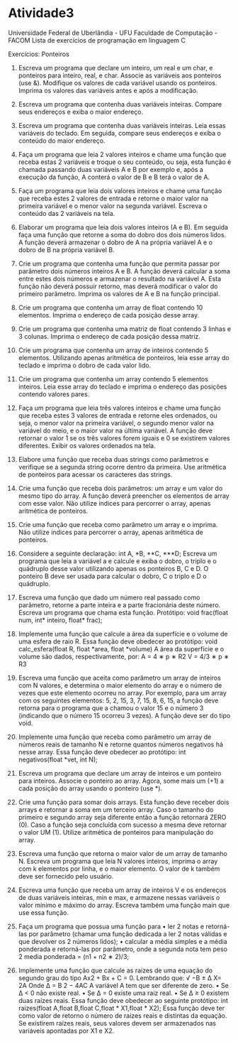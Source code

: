 # Atividade3 

Universidade Federal de Uberlândia - UFU
Faculdade de Computação - FACOM
Lista de exercı́cios de programação em linguagem C

Exercı́cios: Ponteiros
1. Escreva um programa que declare um inteiro, um real e um char, e ponteiros para inteiro, real, e char. Associe as variáveis aos ponteiros (use &). Modifique os valores de
cada variável usando os ponteiros. Imprima os valores das variáveis antes e após a
modificação.

2. Escreva um programa que contenha duas variáveis inteiras. Compare seus endereços e
exiba o maior endereço.

3. Escreva um programa que contenha duas variáveis inteiras. Leia essas variáveis do
teclado. Em seguida, compare seus endereços e exiba o conteúdo do maior endereço.

4. Faça um programa que leia 2 valores inteiros e chame uma função que receba estas
2 variáveis e troque o seu conteúdo, ou seja, esta função é chamada passando duas
variáveis A e B por exemplo e, após a execução da função, A conterá o valor de B e B
terá o valor de A.

5. Faça um programa que leia dois valores inteiros e chame uma função que receba estes
2 valores de entrada e retorne o maior valor na primeira variável e o menor valor na
segunda variável. Escreva o conteúdo das 2 variáveis na tela.

6. Elaborar um programa que leia dois valores inteiros (A e B). Em seguida faça uma função
que retorne a soma do dobro dos dois números lidos. A função deverá armazenar o dobro
de A na própria variável A e o dobro de B na própria variável B.

7. Crie um programa que contenha uma função que permita passar por parâmetro dois
números inteiros A e B. A função deverá calcular a soma entre estes dois números e
armazenar o resultado na variável A. Esta função não deverá possuir retorno, mas deverá
modificar o valor do primeiro parãmetro. Imprima os valores de A e B na função principal.

8. Crie um programa que contenha um array de float contendo 10 elementos. Imprima o
endereço de cada posição desse array.

9. Crie um programa que contenha uma matriz de float contendo 3 linhas e 3 colunas.
Imprima o endereço de cada posição dessa matriz.

10. Crie um programa que contenha um array de inteiros contendo 5 elementos. Utilizando
apenas aritmética de ponteiros, leia esse array do teclado e imprima o dobro de cada
valor lido.

11. Crie um programa que contenha um array contendo 5 elementos inteiros. Leia esse array
do teclado e imprima o endereço das posições contendo valores pares.

12. Faça um programa que leia três valores inteiros e chame uma função que receba estes 3
valores de entrada e retorne eles ordenados, ou seja, o menor valor na primeira variável,
o segundo menor valor na variável do meio, e o maior valor na última variável. A função
deve retornar o valor 1 se os três valores forem iguais e 0 se existirem valores diferentes.
Exibir os valores ordenados na tela.


13. Elabore uma função que receba duas strings como parâmetros e verifique se a segunda
string ocorre dentro da primeira. Use aritmética de ponteiros para acessar os caracteres
das strings.

14. Crie uma função que receba dois parâmetros: um array e um valor do mesmo tipo do
array. A função deverá preencher os elementos de array com esse valor. Não utilize
ı́ndices para percorrer o array, apenas aritmética de ponteiros.

15. Crie uma função que receba como parâmetro um array e o imprima. Não utilize ı́ndices
para percorrer o array, apenas aritmética de ponteiros.

16. Considere a seguinte declaração: int A, *B, **C, ***D; Escreva um programa que leia a
variável a e calcule e exiba o dobro, o triplo e o quádruplo desse valor utilizando apenas
os ponteiros B, C e D. O ponteiro B deve ser usada para calcular o dobro, C o triplo e D
o quádruplo.

17. Escreva uma função que dado um número real passado como parâmetro, retorne a parte
inteira e a parte fracionária deste número. Escreva um programa que chama esta função.
Protótipo:
void frac(float num, int* inteiro, float* frac);

18. Implemente uma função que calcule a área da superfı́cie e o volume de uma esfera de
raio R. Essa função deve obedecer ao protótipo:
void calc_esfera(float R, float *area, float *volume)
A área da superfı́cie e o volume são dados, respectivamente, por:
A = 4 ∗ p ∗ R2
V = 4/3 ∗ p ∗ R3

19. Escreva uma função que aceita como parâmetro um array de inteiros com N valores, e
determina o maior elemento do array e o número de vezes que este elemento ocorreu
no array. Por exemplo, para um array com os seguintes elementos: 5, 2, 15, 3, 7, 15,
8, 6, 15, a função deve retorna para o programa que a chamou o valor 15 e o número 3
(indicando que o número 15 ocorreu 3 vezes). A função deve ser do tipo void.

20. Implemente uma função que receba como parâmetro um array de números reais de
tamanho N e retorne quantos números negativos há nesse array. Essa função deve
obedecer ao protótipo:
int negativos(float *vet, int N);

21. Escreva um programa que declare um array de inteiros e um ponteiro para inteiros. Associe o ponteiro ao array. Agora, some mais um (+1) a cada posição do array usando o
ponteiro (use *).

22. Crie uma função para somar dois arrays. Esta função deve receber dois arrays e retornar
a soma em um terceiro array. Caso o tamanho do primeiro e segundo array seja diferente
então a função retornará ZERO (0). Caso a função seja concluı́da com sucesso a mesma
deve retornar o valor UM (1). Utilize aritmética de ponteiros para manipulação do array.

23. Escreva uma função que retorna o maior valor de um array de tamanho N. Escreva um
programa que leia N valores inteiros, imprima o array com k elementos por linha, e o
maior elemento. O valor de k também deve ser fornecido pelo usuário.

24. Escreva uma função que receba um array de inteiros V e os endereços de duas variáveis
inteiras, min e max, e armazene nessas variáveis o valor mı́nimo e máximo do array.
Escreva também uma função main que use essa função.
25. Faça um programa que possua uma função para
• ler 2 notas e retorná-las por parâmetro (chamar uma função dedicada a ler 2 notas
válidas e que devolver os 2 números lidos);
• calcular a média simples e a média ponderada e retorná-las por parâmetro, onde a
segunda nota tem peso 2 media ponderada = (n1 + n2 ∗ 2)/3;
26. Implemente uma função que calcule as raı́zes de uma equação do segundo grau do tipo
Ax2 + Bx + C = 0. Lembrando que:
√
−B ± ∆
X=
2A
Onde
∆ = B 2 − 4AC
A variável A tem que ser diferente de zero.
• Se ∆ < 0 não existe real.
• Se ∆ = 0 existe uma raiz real.
• Se ∆ ≥ 0 existem duas raı́zes reais.
Essa função deve obedecer ao seguinte protótipo:
int raizes(float A,float B,float C,float * X1,float * X2);
Essa função deve ter como valor de retorno o número de raı́zes reais e distintas da
equação. Se existirem raı́zes reais, seus valores devem ser armazenados nas variáveis
apontadas por X1 e X2.

